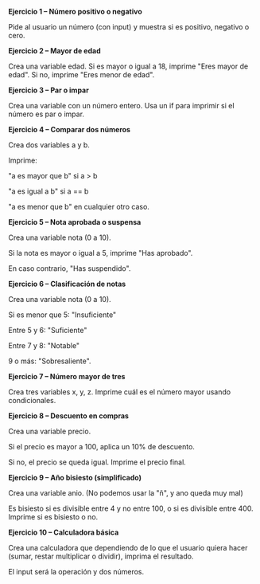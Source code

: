 **Ejercicio 1 – Número positivo o negativo**

Pide al usuario un número (con input) y muestra si es positivo, negativo o cero.

**Ejercicio 2 – Mayor de edad**

Crea una variable edad.
Si es mayor o igual a 18, imprime "Eres mayor de edad".
Si no, imprime "Eres menor de edad".

**Ejercicio 3 – Par o impar**

Crea una variable con un número entero.
Usa un if para imprimir si el número es par o impar.

**Ejercicio 4 – Comparar dos números**

Crea dos variables a y b.

Imprime:

"a es mayor que b" si a > b

"a es igual a b" si a == b

"a es menor que b" en cualquier otro caso.

**Ejercicio 5 – Nota aprobada o suspensa**

Crea una variable nota (0 a 10).

Si la nota es mayor o igual a 5, imprime "Has aprobado".

En caso contrario, "Has suspendido".

**Ejercicio 6 – Clasificación de notas**

Crea una variable nota (0 a 10).

Si es menor que 5: "Insuficiente"

Entre 5 y 6: "Suficiente"

Entre 7 y 8: "Notable"

9 o más: "Sobresaliente".

**Ejercicio 7 – Número mayor de tres**

Crea tres variables x, y, z.
Imprime cuál es el número mayor usando condicionales.

**Ejercicio 8 – Descuento en compras**

Crea una variable precio.

Si el precio es mayor a 100, aplica un 10% de descuento.

Si no, el precio se queda igual.
Imprime el precio final.

**Ejercicio 9 – Año bisiesto (simplificado)**

Crea una variable anio. (No podemos usar la "ñ", y ano queda muy mal)

Es bisiesto si es divisible entre 4 y no entre 100, o si es divisible entre 400.
Imprime si es bisiesto o no.

**Ejercicio 10 – Calculadora básica**

Crea una calculadora que dependiendo de lo que el usuario quiera hacer (sumar, restar multiplicar o dividir), imprima el resultado.

El input será la operación y dos números.